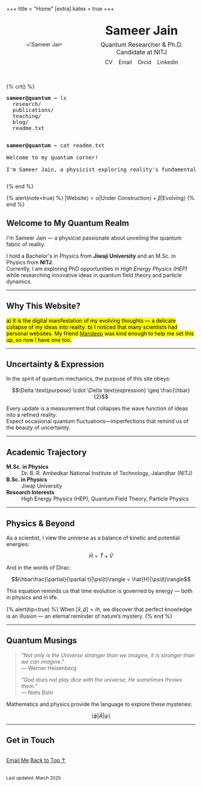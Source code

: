 +++
title = "Home"
[extra]
katex = true
+++


<div class="profile-header" style="display: flex; align-items: center; flex-wrap: wrap; gap: 1rem; margin-bottom: 2rem; padding: 1rem 0;">
  <!-- Left Container: Photo -->
  <div class="profile-photo" style="flex: 0 0 200px; text-align: center; display: flex; flex-direction: column; align-items: center; justify-content: center;">
    <img src="{{ get_url(path='assets/samshot.jpg') }}" alt="Sameer Jain" style="max-width: 100%; border-radius: 50%; border: 3px solid var(--accent-color);" />
  </div>
  <!-- Right Container: Name, Affiliation, and Links -->
  <div class="profile-info" style="flex: 1; text-align: center; display: flex; flex-direction: column; align-items: center; justify-content: center;">
    <h1 style="margin: 0; font-size: 2rem;">Sameer Jain</h1>
    <!-- Added affiliation line -->
    <p style="margin: 0.5rem 0; font-size: 1rem; color: var(--text-color);">
      Quantum Researcher &amp; Ph.D. Candidate at NITJ
    </p>
    <ul class="profile-links" style="list-style: none; padding: 0; margin: 0; display: flex; gap: 1rem; flex-wrap: wrap; justify-content: center;">
      <li>
        <a href="/assets/sameer-cv.pdf" title="Curriculum Vitae" style="text-decoration: none;">
          <i class="fa-solid fa-file"></i> CV
        </a>
      </li>
      <li>
        <a href="mailto:sameerjainofficial@gmail.com" title="Email" style="text-decoration: none;">
          <i class="fa-solid fa-envelope"></i> Email
        </a>
      </li>
      <li>
        <a href="https://orcid.org/0009-0005-0398-7714" title="Orcid" style="text-decoration: none;">
          <i class="fa-brands fa-orcid"></i> Orcid
        </a>
      </li>
      <li>
        <a href="https://www.linkedin.com/in/sameer-jain-219215255" title="Linkedin" style="text-decoration: none;">
          <i class="fa-brands fa-linkedin"></i> Linkedin
        </a>
      </li>
    </ul>
  </div>
</div>

{% crt() %}
<div class="crt">
  <div class="terminal-content">
    <pre>
<strong>sameer@quantum ~</strong> ls  
  research/
  publications/
  teaching/
  blog/
  readme.txt

<strong>sameer@quantum ~</strong> cat readme.txt  
Welcome to my quantum corner!  
I'm Sameer Jain, a physicist exploring reality's fundamental nature.
    </pre>
  </div>
</div>
{% end %}

<!-- Profile Section with the Image Placed Separately -->


{% alert(note=true) %}
$|\text{Website}\rangle = \alpha|\text{Under Construction}\rangle + \beta|\text{Evolving}\rangle$
{% end %}

## Welcome to My Quantum Realm

I'm Sameer Jain — a physicist passionate about unveiling the quantum fabric of reality.

I hold a Bachelor's in Physics from **Jiwaji University** and an M.Sc. in Physics from **NITJ**.  
Currently, I am exploring PhD opportunities in _High Energy Physics (HEP)_ while researching innovative ideas in quantum field theory and particle dynamics.

---

## Why This Website?

<mark>
a) It is the digital manifestation of my evolving thoughts — a delicate collapse of my ideas into reality.
</mark>

<mark>
b) I noticed that many scientists had personal websites. My friend <a href="https://mandeepairborne.github.io/">Mandeep</a> was kind enough to help me set this up, so now I have one too.</mark>

---

## Uncertainty & Expression

In the spirit of quantum mechanics, the purpose of this site obeys:

$$\Delta \text{purpose} \cdot \Delta \text{expression} \geq \frac{\hbar}{2}$$

Every update is a measurement that collapses the wave function of ideas into a refined reality.  
Expect occasional quantum fluctuations—imperfections that remind us of the beauty of uncertainty.

---

## Academic Trajectory

<dl>
  <dt><strong>M.Sc. in Physics</strong></dt>
  <dd>Dr. B. R. Ambedkar National Institute of Technology, Jalandhar (NITJ)</dd>

  <dt><strong>B.Sc. in Physics</strong></dt>
  <dd>Jiwaji University</dd>

  <dt><strong>Research Interests</strong></dt>
  <dd>High Energy Physics (HEP), Quantum Field Theory, Particle Physics</dd>
</dl>

---

## Physics & Beyond

As a scientist, I view the universe as a balance of kinetic and potential energies:

$$\hat{H} = \hat{T} + \hat{V}$$

And in the words of Dirac:

$$i\hbar\frac{\partial}{\partial t}|\psi(t)\rangle = \hat{H}|\psi(t)\rangle$$

This equation reminds us that time evolution is governed by energy — both in physics and in life.

{% alert(tip=true) %}
When $[\hat{x},\hat{p}] = i\hbar$, we discover that perfect knowledge is an illusion — an eternal reminder of nature’s mystery.
{% end %}

---

## Quantum Musings

> *"Not only is the Universe stranger than we imagine, it is stranger than we can imagine."*  
> — Werner Heisenberg
>
> *"God does not play dice with the universe; He sometimes throws them."*  
> — Niels Bohr

Mathematics and physics provide the language to explore these mysteries:

$$\langle\phi|\hat{A}|\psi\rangle$$

---

## Get in Touch

<div class="buttons" style="margin: 2rem 0;">
  <a class="colored external" href="mailto:sameerjainofficial@gmail.com">Email Me</a>
  <a href="#top">Back to Top &#8593;</a>
</div>

<small>Last updated: March 2025</small>
